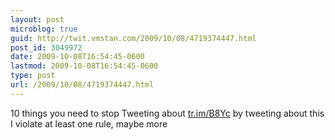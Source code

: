 ```yaml
---
layout: post
microblog: true
guid: http://twit.vmstan.com/2009/10/08/4719374447.html
post_id: 3049972
date: 2009-10-08T16:54:45-0600
lastmod: 2009-10-08T16:54:45-0600
type: post
url: /2009/10/08/4719374447.html
---
```

10 things you need to stop Tweeting about [tr.im/B8Yc](http://tr.im/B8Yc) by tweeting about this I violate at least one rule, maybe more

